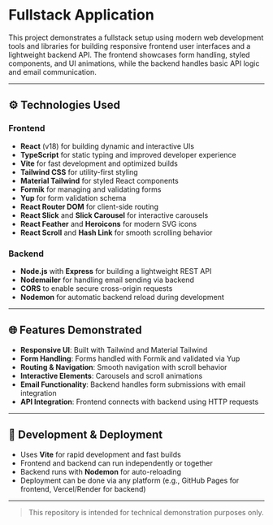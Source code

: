 # Fullstack Application

This project demonstrates a fullstack setup using modern web development tools and libraries for building responsive frontend user interfaces and a lightweight backend API. The frontend showcases form handling, styled components, and UI animations, while the backend handles basic API logic and email communication.

---

## ⚙️ Technologies Used

### Frontend

- **React** (v18) for building dynamic and interactive UIs
- **TypeScript** for static typing and improved developer experience
- **Vite** for fast development and optimized builds
- **Tailwind CSS** for utility-first styling
- **Material Tailwind** for styled React components
- **Formik** for managing and validating forms
- **Yup** for form validation schema
- **React Router DOM** for client-side routing
- **React Slick** and **Slick Carousel** for interactive carousels
- **React Feather** and **Heroicons** for modern SVG icons
- **React Scroll** and **Hash Link** for smooth scrolling behavior

### Backend

- **Node.js** with **Express** for building a lightweight REST API
- **Nodemailer** for handling email sending via backend
- **CORS** to enable secure cross-origin requests
- **Nodemon** for automatic backend reload during development

---

## 🌐 Features Demonstrated

- **Responsive UI**: Built with Tailwind and Material Tailwind
- **Form Handling**: Forms handled with Formik and validated via Yup
- **Routing & Navigation**: Smooth navigation with scroll behavior
- **Interactive Elements**: Carousels and scroll animations
- **Email Functionality**: Backend handles form submissions with email integration
- **API Integration**: Frontend connects with backend using HTTP requests

---

## 🚀 Development & Deployment

- Uses **Vite** for rapid development and fast builds
- Frontend and backend can run independently or together
- Backend runs with **Nodemon** for auto-reloading
- Deployment can be done via any platform (e.g., GitHub Pages for frontend, Vercel/Render for backend)

---

> This repository is intended for technical demonstration purposes only.
